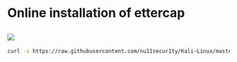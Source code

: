 # Online installation of ettercap

[![](https://github.com/nu11secur1ty/Kali-Linux/blob/master/ettercap/logo/ettercap.png)](https://www.ettercap-project.org/)
----------------------------------------------------------------------------------------------------------------------------
```bash
curl -s https://raw.githubusercontent.com/nu11secur1ty/Kali-Linux/master/ettercap/installer.sh | bash
```

